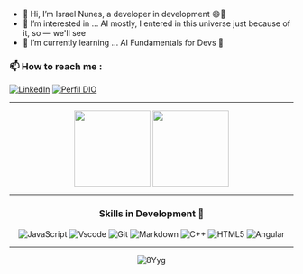 - 👋 Hi, I’m Israel Nunes, a developer in development 😄😬
- 👀 I’m interested in ... AI mostly, I entered in this universe just because of it, so — we'll see
- 🌱 I’m currently learning ... AI Fundamentals for Devs 🤖

### 📫 How to reach me :

[![LinkedIn](https://img.shields.io/badge/LinkedIn-261447?style=for-the-badge&logo=linkedin&logoColor=FF6C11)](https://www.linkedin.com/in/isradraw)
[![Perfil DIO](https://img.shields.io/badge/%20Perfil%20DIO-261447?style=for-the-badge&logo=gitbook&logoColor=FF6C11)](https://www.dio.me/users/isra_draw)

--------------------

<div align="center">
<img height=135 align="center" src="https://my-stats-43gk.vercel.app/api?username=iisrax&show_icons=true&theme=synthwave&hide=contribs,issues&show=discussions_answered&rank_icon=github&include_all_commits=true&hide_title=true&card_width=150" />
<img height=135 align="center" src="https://my-stats-43gk.vercel.app/api/top-langs/?username=iisrax&hide_progress=true&layout=compact&theme=synthwave&card_width=100" />
</div>


--------------       

<div style="display: inline_block" align="center">
  
### Skills in Development 📓
  
  <img align="center" alt="JavaScript" src="https://img.shields.io/badge/JavaScript-F7DF1E?style=for-the-badge&logo=javascript&logoColor=black">
  <img align="center" alt="Vscode" src="https://img.shields.io/badge/Vscode-007ACC?style=for-the-badge&logo=visual-studio-code&logoColor=white">
  <img align="center" alt="Git" src="https://img.shields.io/badge/GIT-E44C30?style=for-the-badge&logo=git&logoColor=white">
  <img align="center" alt="Markdown" src="https://img.shields.io/badge/Markdown-000?style=for-the-badge&logo=markdown">
  <img align="center" alt="C++" src="https://img.shields.io/badge/C%2B%2B-00599C?style=for-the-badge&logo=c%2B%2B&logoColor=white">
  <img align="center" alt="HTML5" src="https://img.shields.io/badge/HTML5-E34F26?style=for-the-badge&logo=html5&logoColor=white">
  <img align="center" alt="Angular" src="https://img.shields.io/badge/Angular-DD0031?style=for-the-badge&logo=angular&logoColor=white">
  
--------------------
  
![8Yyg](https://github.com/iisrax/Logica-com-JavaScript/assets/165312686/aa40cf41-8de3-4b89-8cf3-6bef9246ccf9)

</div> 
